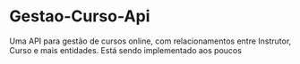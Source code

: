 # Gestao-Curso-Api
Uma API para gestão de cursos online, com relacionamentos entre Instrutor, Curso e mais entidades. Está sendo implementado aos poucos
